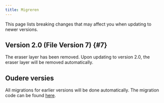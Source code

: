 ```yaml
---
title: Migreren
---
```


This page lists breaking changes that may affect you when updating to newer versions.

## Version 2.0 (File Version 7) {#7}

The eraser layer has been removed. Upon updating to version 2.0, the eraser layer will be removed automatically.

## Oudere versies

All migrations for earlier versions will be done automatically.
The migration code can be found [here](https://github.com/LinwoodDev/Butterfly/blob/95825da4ebbf9ded392c863da577666dbcdda45c/app/lib/models/converter.dart#L17).
